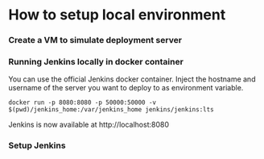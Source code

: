 # How to setup local environment

### Create a VM to simulate deployment server




### Running Jenkins locally in docker container

You can use the official Jenkins docker container.
Inject the hostname and username of the server you want to deploy to as environment variable.

```
docker run -p 8080:8080 -p 50000:50000 -v $(pwd)/jenkins_home:/var/jenkins_home jenkins/jenkins:lts
```

Jenkins is now available at http://localhost:8080


### Setup Jenkins